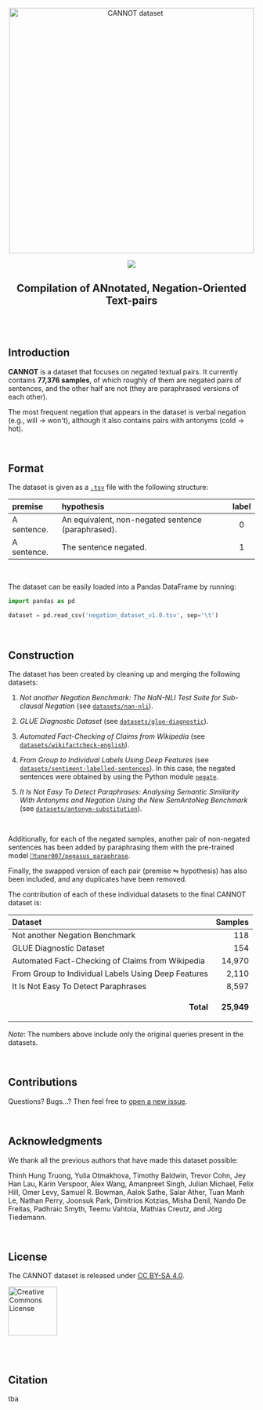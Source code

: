 <p align="center"><img width="500" src="https://github.com/dmlls/cannot-dataset/assets/22967053/a380dfdf-3514-4771-90c4-636698d5043d" alt="CANNOT dataset"></p>
<p align="center" display="inline-block">
  <a href="https://github.com/dmlls/cannot-dataset/">
    <img src="https://img.shields.io/badge/version-1.1-green">
  </a>
</p>
<h2 align="center">Compilation of ANnotated, Negation-Oriented Text-pairs</h2>

<br><br>

## Introduction

**CANNOT** is a dataset that focuses on negated textual pairs. It currently
contains **77,376 samples**, of which roughly of them are negated pairs of
sentences, and the other half are not (they are paraphrased versions of each
other).

The most frequent negation that appears in the dataset is verbal negation (e.g.,
will → won't), although it also contains pairs with antonyms (cold → hot).

<br>

## Format

The dataset is given as a
[`.tsv`](https://en.wikipedia.org/wiki/Tab-separated_values) file with the
following structure:

| premise     | hypothesis                                         | label |
|:------------|:---------------------------------------------------|:-----:|
| A sentence. | An equivalent, non-negated sentence (paraphrased). | 0     |
| A sentence. | The sentence negated.                              | 1     |

<br>

The dataset can be easily loaded into a Pandas DataFrame by running:

```Python
import pandas as pd

dataset = pd.read_csv('negation_dataset_v1.0.tsv', sep='\t')

```

<br>

## Construction

The dataset has been created by cleaning up and merging the following datasets:

1. _Not another Negation Benchmark: The NaN-NLI Test Suite for Sub-clausal
    Negation_ (see
[`datasets/nan-nli`](https://github.com/dmlls/cannot-dataset/tree/main/datasets/nan-nli)).

2. _GLUE Diagnostic Dataset_ (see
[`datasets/glue-diagnostic`](https://github.com/dmlls/cannot-dataset/tree/main/datasets/glue-diagnostic)).

3. _Automated Fact-Checking of Claims from Wikipedia_ (see
[`datasets/wikifactcheck-english`](https://github.com/dmlls/cannot-dataset/tree/main/datasets/wikifactcheck-english)).

4. _From Group to Individual Labels Using Deep Features_ (see
[`datasets/sentiment-labelled-sentences`](https://github.com/dmlls/cannot-dataset/tree/main/datasets/sentiment-labelled-sentences)).
In this case, the negated sentences were obtained by using the Python module
[`negate`](https://github.com/dmlls/negate).

5. _It Is Not Easy To Detect Paraphrases: Analysing Semantic Similarity With
Antonyms and Negation Using the New SemAntoNeg Benchmark_ (see
[`datasets/antonym-substitution`](https://github.com/dmlls/cannot-dataset/tree/main/datasets/antonym-substitution)).

<br>

Additionally, for each of the negated samples, another pair of non-negated
sentences has been added by paraphrasing them with the pre-trained model
[`🤗tuner007/pegasus_paraphrase`](https://huggingface.co/tuner007/pegasus_paraphrase).

Finally, the swapped version of each pair (premise ⇋ hypothesis) has also been
included, and any duplicates have been removed.

The contribution of each of these individual datasets to the final CANNOT
dataset is:

| Dataset                                                                   | Samples    |
|:--------------------------------------------------------------------------|-----------:|
| Not another Negation Benchmark                                            |      118   |
| GLUE Diagnostic Dataset                                                   |      154   |
| Automated Fact-Checking of Claims from Wikipedia                          |   14,970   |
| From Group to Individual Labels Using Deep Features                       |    2,110   |
| It Is Not Easy To Detect Paraphrases                                      |    8,597   |
| <p align="right"><b>Total</b></p>                                         | **25,949** |

_Note_: The numbers above include only the original queries present in the
datasets.

<br>

## Contributions

Questions? Bugs...? Then feel free to [open a new
issue](https://github.com/dmlls/cannot-dataset/issues/new/).

<br>

## Acknowledgments

We thank all the previous authors that have made this dataset possible:

Thinh Hung Truong, Yulia Otmakhova, Timothy Baldwin, Trevor Cohn, Jey Han Lau,
Karin Verspoor, Alex Wang, Amanpreet Singh, Julian Michael, Felix Hill, Omer
Levy, Samuel R. Bowman, Aalok Sathe, Salar Ather, Tuan Manh Le, Nathan Perry,
Joonsuk Park, Dimitrios Kotzias, Misha Denil, Nando De Freitas, Padhraic Smyth,
Teemu Vahtola, Mathias Creutz, and Jörg Tiedemann.

<br>

## License

The CANNOT dataset is released under [CC BY-SA
4.0](https://creativecommons.org/licenses/by-sa/4.0/).

<a rel="license" href="http://creativecommons.org/licenses/by-sa/4.0/">
    <img alt="Creative Commons License" width="100px" src="https://i.creativecommons.org/l/by-sa/4.0/88x31.png"/>
</a>

<br><br>

## Citation
tba
